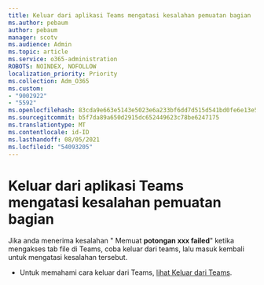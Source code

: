 ```yaml
---
title: Keluar dari aplikasi Teams mengatasi kesalahan pemuatan bagian
ms.author: pebaum
author: pebaum
manager: scotv
ms.audience: Admin
ms.topic: article
ms.service: o365-administration
ROBOTS: NOINDEX, NOFOLLOW
localization_priority: Priority
ms.collection: Adm_O365
ms.custom:
- "9002922"
- "5592"
ms.openlocfilehash: 83cda9e663e5143e5023e6a233bf6dd7d515d541bd0fe6e13e50b61c26066416
ms.sourcegitcommit: b5f7da89a650d2915dc652449623c78be6247175
ms.translationtype: MT
ms.contentlocale: id-ID
ms.lasthandoff: 08/05/2021
ms.locfileid: "54093205"
---
```

# <a name="sign-out-of-teams-to-resolve-loading-chunk-error"></a>Keluar dari aplikasi Teams mengatasi kesalahan pemuatan bagian

Jika anda menerima kesalahan " Memuat **potongan xxx failed**" ketika mengakses tab file di Teams, coba keluar dari teams, lalu masuk kembali untuk mengatasi kesalahan tersebut.

- Untuk memahami cara keluar dari Teams, [lihat Keluar dari Teams](https://support.microsoft.com/en-ie/office/sign-out-of-teams-a6d76e69-e1dd-4bc4-8e5f-04ba48384487).
